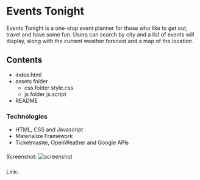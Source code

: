 # Events Tonight
Events Tonight is a one-stop event planner for those who like to get out, travel and have some fun. Users can search by city and a list of events will display, along with the current weather forecast and a map of the location.

## Contents
- index.html
- assets folder
    - css folder
        style.css
    - js folder
        js.script
- README

### Technologies
- HTML, CSS and Javascript
- Materialize Framework
- Ticketmaster, OpenWeather and Google APIs

####
Screenshot:
![screenshot](https://user-images.githubusercontent.com/88121961/134596342-99322a8c-77d4-4cb7-bf7f-a0820fda2c60.PNG)

#####
Link:
